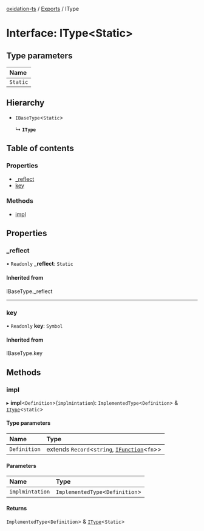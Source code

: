 [oxidation-ts](../README.md) / [Exports](../modules.md) / IType

# Interface: IType<Static\>

## Type parameters

| Name |
| :------ |
| `Static` |

## Hierarchy

- `IBaseType`<`Static`\>

  ↳ **`IType`**

## Table of contents

### Properties

- [\_reflect](IType.md#_reflect)
- [key](IType.md#key)

### Methods

- [impl](IType.md#impl)

## Properties

### \_reflect

• `Readonly` **\_reflect**: `Static`

#### Inherited from

IBaseType.\_reflect

___

### key

• `Readonly` **key**: `Symbol`

#### Inherited from

IBaseType.key

## Methods

### impl

▸ **impl**<`Definition`\>(`implmintation`): `ImplementedType`<`Definition`\> & [`IType`](IType.md)<`Static`\>

#### Type parameters

| Name | Type |
| :------ | :------ |
| `Definition` | extends `Record`<`string`, [`IFunction`](IFunction.md)<`fn`\>\> |

#### Parameters

| Name | Type |
| :------ | :------ |
| `implmintation` | `ImplementedType`<`Definition`\> |

#### Returns

`ImplementedType`<`Definition`\> & [`IType`](IType.md)<`Static`\>
